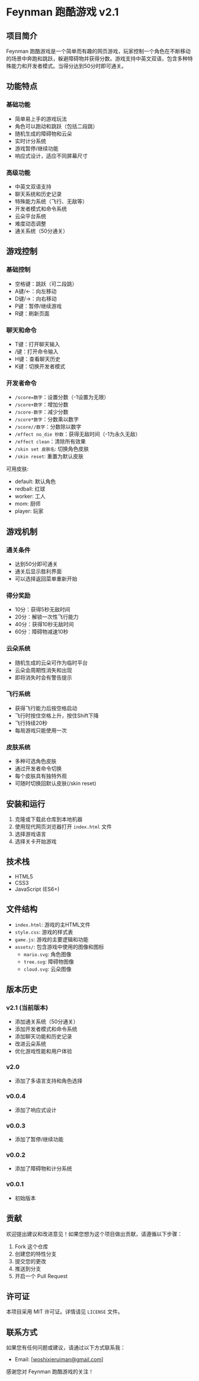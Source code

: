 # Feynman 跑酷游戏 v2.1

## 项目简介

Feynman 跑酷游戏是一个简单而有趣的网页游戏，玩家控制一个角色在不断移动的场景中奔跑和跳跃，躲避障碍物并获得分数。游戏支持中英文双语，包含多种特殊能力和开发者模式。当得分达到50分时即可通关。

## 功能特点

### 基础功能
- 简单易上手的游戏玩法
- 角色可以跑动和跳跃（包括二段跳）
- 随机生成的障碍物和云朵
- 实时计分系统
- 游戏暂停/继续功能
- 响应式设计，适应不同屏幕尺寸

### 高级功能
- 中英文双语支持
- 聊天系统和历史记录
- 特殊能力系统（飞行、无敌等）
- 开发者模式和命令系统
- 云朵平台系统
- 难度动态调整
- 通关系统（50分通关）

## 游戏控制

### 基础控制
- 空格键：跳跃（可二段跳）
- A键/←：向左移动
- D键/→：向右移动
- P键：暂停/继续游戏
- R键：刷新页面

### 聊天和命令
- T键：打开聊天输入
- /键：打开命令输入
- H键：查看聊天历史
- K键：切换开发者模式

### 开发者命令
- `/score=数字`：设置分数（-1设置为无限）
- `/score+数字`：增加分数
- `/score-数字`：减少分数
- `/score*数字`：分数乘以数字
- `/score//数字`：分数除以数字
- `/effect no_die 秒数`：获得无敌时间（-1为永久无敌）
- `/effect clean`：清除所有效果
- `/skin set 皮肤名`: 切换角色皮肤
- `/skin reset`: 重置为默认皮肤

可用皮肤:
- default: 默认角色
- redball: 红球
- worker: 工人
- mom: 厨师
- player: 玩家

## 游戏机制

### 通关条件
- 达到50分即可通关
- 通关后显示胜利界面
- 可以选择返回菜单重新开始

### 得分奖励
- 10分：获得5秒无敌时间
- 20分：解锁一次性飞行能力
- 40分：获得10秒无敌时间
- 60分：障碍物减速10秒

### 云朵系统
- 随机生成的云朵可作为临时平台
- 云朵会周期性消失和出现
- 即将消失时会有警告提示

### 飞行系统
- 获得飞行能力后按空格启动
- 飞行时按住空格上升，按住Shift下降
- 飞行持续20秒
- 每局游戏只能使用一次

### 皮肤系统
- 多种可选角色皮肤
- 通过开发者命令切换
- 每个皮肤具有独特外观
- 可随时切换回默认皮肤(/skin reset)

## 安装和运行

1. 克隆或下载此仓库到本地机器
2. 使用现代网页浏览器打开 `index.html` 文件
3. 选择游戏语言
4. 选择关卡开始游戏

## 技术栈

- HTML5
- CSS3
- JavaScript (ES6+)

## 文件结构

- `index.html`: 游戏的主HTML文件
- `style.css`: 游戏的样式表
- `game.js`: 游戏的主要逻辑和功能
- `assets/`: 包含游戏中使用的图像和图标
  - `mario.svg`: 角色图像
  - `tree.svg`: 障碍物图像
  - `cloud.svg`: 云朵图像

## 版本历史

### v2.1 (当前版本)
- 添加通关系统（50分通关）
- 添加开发者模式和命令系统
- 添加聊天功能和历史记录
- 改进云朵系统
- 优化游戏性能和用户体验

### v2.0
- 添加了多语言支持和角色选择

### v0.0.4
- 添加了响应式设计

### v0.0.3
- 添加了暂停/继续功能

### v0.0.2
- 添加了障碍物和计分系统

### v0.0.1
- 初始版本

## 贡献

欢迎提出建议和改进意见！如果您想为这个项目做出贡献，请遵循以下步骤：

1. Fork 这个仓库
2. 创建您的特性分支
3. 提交您的更改
4. 推送到分支
5. 开启一个 Pull Request

## 许可证

本项目采用 MIT 许可证。详情请见 `LICENSE` 文件。

## 联系方式

如果您有任何问题或建议，请通过以下方式联系我：
- Email: [woshixieruiman@gmail.com]


感谢您对 Feynman 跑酷游戏的关注！
